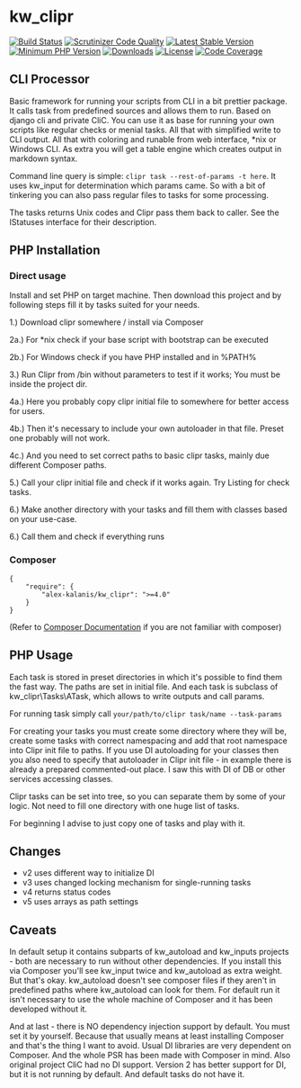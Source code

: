 # kw_clipr

[![Build Status](https://app.travis-ci.com/alex-kalanis/kw_clipr.svg?branch=master)](https://app.travis-ci.com/github/alex-kalanis/kw_clipr)
[![Scrutinizer Code Quality](https://scrutinizer-ci.com/g/alex-kalanis/kw_clipr/badges/quality-score.png?b=master)](https://scrutinizer-ci.com/g/alex-kalanis/kw_clipr/?branch=master)
[![Latest Stable Version](https://poser.pugx.org/alex-kalanis/kw_clipr/v/stable.svg?v=1)](https://packagist.org/packages/alex-kalanis/kw_clipr)
[![Minimum PHP Version](https://img.shields.io/badge/php-%3E%3D%207.3-8892BF.svg)](https://php.net/)
[![Downloads](https://img.shields.io/packagist/dt/alex-kalanis/kw_clipr.svg?v1)](https://packagist.org/packages/alex-kalanis/kw_clipr)
[![License](https://poser.pugx.org/alex-kalanis/kw_clipr/license.svg?v=1)](https://packagist.org/packages/alex-kalanis/kw_clipr)
[![Code Coverage](https://scrutinizer-ci.com/g/alex-kalanis/kw_clipr/badges/coverage.png?b=master&v=1)](https://scrutinizer-ci.com/g/alex-kalanis/kw_clipr/?branch=master)

## CLI Processor 

Basic framework for running your scripts from CLI in a bit prettier package. It calls task
from predefined sources and allows them to run. Based on django cli and private CliC. You
can use it as base for running your own scripts like regular checks or menial tasks. All
that with simplified write to CLI output. All that with coloring and runable from web
interface, *nix or Windows CLI. As extra you will get a table engine which creates output
in markdown syntax.

Command line query is simple: ```clipr task --rest-of-params -t here```.
It uses kw_input for determination which params came. So with a bit of tinkering you can
also pass regular files to tasks for some processing.

The tasks returns Unix codes and Clipr pass them back to caller. See the IStatuses interface
for their description.


## PHP Installation

### Direct usage

Install and set PHP on target machine. Then download this project and by following steps fill it by tasks suited for
your needs.

1.) Download clipr somewhere / install via Composer

2a.) For *nix check if your base script with bootstrap can be executed

2b.) For Windows check if you have PHP installed and in %PATH%

3.) Run Clipr from /bin without parameters to test if it works; You must be inside the project dir.

4a.) Here you probably copy clipr initial file to somewhere for better access for users.

4b.) Then it's necessary to include your own autoloader in that file. Preset one probably will not work.

4c.) And you need to set correct paths to basic clipr tasks, mainly due different Composer paths.

5.) Call your clipr initial file and check if it works again. Try Listing for check tasks.

6.) Make another directory with your tasks and fill them with classes based on your use-case.

6.) Call them and check if everything runs


### Composer

```
{
    "require": {
        "alex-kalanis/kw_clipr": ">=4.0"
    }
}
```

(Refer to [Composer Documentation](https://github.com/composer/composer/blob/master/doc/00-intro.md#introduction) if you are not
familiar with composer)


## PHP Usage

Each task is stored in preset directories in which it's possible to find them the fast way.
The paths are set in initial file.
And each task is subclass of kw_clipr\Tasks\ATask, which allows to write outputs and call params.

For running task simply call ```your/path/to/clipr task/name --task-params```

For creating your tasks you must create some directory where they will be, create some tasks
with correct namespacing and add that root namespace into Clipr init file to paths. If
you use DI autoloading for your classes then you also need to specify that autoloader in
Clipr init file - in example there is already a prepared commented-out place. I saw this with
DI of DB or other services accessing classes.

Clipr tasks can be set into tree, so you can separate them by some of your logic. Not need
to fill one directory with one huge list of tasks.

For beginning I advise to just copy one of tasks and play with it.

## Changes

- v2 uses different way to initialize DI
- v3 uses changed locking mechanism for single-running tasks
- v4 returns status codes
- v5 uses arrays as path settings

## Caveats

In default setup it contains subparts of kw_autoload and kw_inputs projects - both
are necessary to run without other dependencies. If you install this via Composer you'll see
kw_input twice and kw_autoload as extra weight. But that's okay. kw_autoload doesn't see
composer files if they aren't in predefined paths where kw_autoload can look for them.
For default run it isn't necessary to use the whole machine of Composer and it has been
developed without it.

And at last - there is NO dependency injection support by default. You must set it by yourself.
Because that usually means at least installing Composer and that's the thing I want to avoid.
Usual DI libraries are very dependent on Composer. And the whole PSR has been made with
Composer in mind. Also original project CliC had no DI support. Version 2 has better support
for DI, but it is not running by default. And default tasks do not have it.
